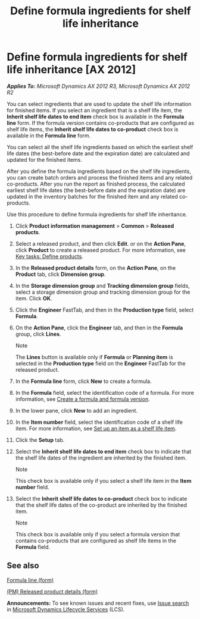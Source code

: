 ﻿---
title: Define formula ingredients for shelf life inheritance
TOCTitle: Define formula ingredients for shelf life inheritance
ms:assetid: 4415aa93-c08e-449a-b7c7-bbe56b253875
ms:mtpsurl: https://technet.microsoft.com/en-us/library/JJ838733(v=AX.60)
ms:contentKeyID: 50120616
ms.date: 04/18/2014
mtps_version: v=AX.60
---

# Define formula ingredients for shelf life inheritance [AX 2012]


_**Applies To:** Microsoft Dynamics AX 2012 R3, Microsoft Dynamics AX 2012 R2_

You can select ingredients that are used to update the shelf life information for finished items. If you select an ingredient that is a shelf life item, the **Inherit shelf life dates to end item** check box is available in the **Formula line** form. If the formula version contains co-products that are configured as shelf life items, the **Inherit shelf life dates to co-product** check box is available in the **Formula line** form.

You can select all the shelf life ingredients based on which the earliest shelf life dates (the best-before date and the expiration date) are calculated and updated for the finished items.

After you define the formula ingredients based on the shelf life ingredients, you can create batch orders and process the finished items and any related co-products. After you run the report as finished process, the calculated earliest shelf life dates (the best-before date and the expiration date) are updated in the inventory batches for the finished item and any related co-products.

Use this procedure to define formula ingredients for shelf life inheritance.

1.  Click **Product information management** \> **Common** \> **Released products**.

2.  Select a released product, and then click **Edit**. or on the **Action Pane**, click **Product** to create a released product. For more information, see [Key tasks: Define products](key-tasks-define-products.md).

3.  In the **Released product details** form, on the **Action Pane**, on the **Product** tab, click **Dimension group**.

4.  In the **Storage dimension group** and **Tracking dimension group** fields, select a storage dimension group and tracking dimension group for the item. Click **OK**.

5.  Click the **Engineer** FastTab, and then in the **Production type** field, select **Formula**.

6.  On the **Action Pane**, click the **Engineer** tab, and then in the **Formula** group, click **Lines**.
    

    > [!NOTE]
    > <P>The <STRONG>Lines</STRONG> button is available only if <STRONG>Formula</STRONG> or <STRONG>Planning item</STRONG> is selected in the <STRONG>Production type</STRONG> field on the <STRONG>Engineer</STRONG> FastTab for the released product.</P>



7.  In the **Formula line** form, click **New** to create a formula.

8.  In the **Formula** field, select the identification code of a formula. For more information, see [Create a formula and formula version](create-a-formula-and-formula-version.md).

9.  In the lower pane, click **New** to add an ingredient.

10. In the **Item number** field, select the identification code of a shelf life item. For more information, see [Set up an item as a shelf life item](set-up-an-item-as-a-shelf-life-item.md).

11. Click the **Setup** tab.

12. Select the **Inherit shelf life dates to end item** check box to indicate that the shelf life dates of the ingredient are inherited by the finished item.
    

    > [!NOTE]
    > <P>This check box is available only if you select a shelf life item in the <STRONG>Item number</STRONG> field.</P>



13. Select the **Inherit shelf life dates to co-product** check box to indicate that the shelf life dates of the co-product are inherited by the finished item.
    

    > [!NOTE]
    > <P>This check box is available only if you select a formula version that contains co-products that are configured as shelf life items in the <STRONG>Formula</STRONG> field.</P>



## See also

[Formula line (form)](https://technet.microsoft.com/en-us/library/hh352331\(v=ax.60\))

[(PM) Released product details (form)](https://technet.microsoft.com/en-us/library/hh352306\(v=ax.60\))

  
**Announcements:** To see known issues and recent fixes, use [Issue search](http://go.microsoft.com/fwlink/?linkid=389258) in [Microsoft Dynamics Lifecycle Services](http://go.microsoft.com/fwlink/?linkid=306505) (LCS).

